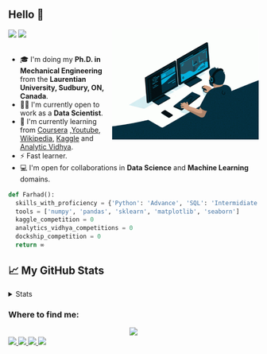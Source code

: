 ## Hello 👋 

<img align='right' src="https://github.com/Abhishek20182/Abhishek20182/blob/main/coding.gif" width="295">

<div>
<img src="https://img.shields.io/badge/Name-Farhad%20Abbasi%20Amiri-important">
<img src="https://img.shields.io/badge/Title-Data%20Scientist-red">
</div>
</br>

- 🎓 I'm  doing my **Ph.D. in Mechanical Engineering** from the **Laurentian University, Sudbury, ON, Canada**.
- 👨‍💼 I'm currently open to work as a **Data Scientist**.
- 🌱 I'm currently learning from [Coursera](https://www.coursera.org/) ,[Youtube](https://www.youtube.com/), [Wikipedia](https://en.wikipedia.org/), [Kaggle](https://www.kaggle.com/) and [Analytic Vidhya](https://www.analyticsvidhya.com/).
- ⚡️ Fast learner.
- 💻 I'm open for collaborations in **Data Science** and **Machine Learning** domains.

```python
def Farhad():
  skills_with_proficiency = {'Python': 'Advance', 'SQL': 'Intermidiate', 'Machine Learning': 'Intermidiate'}
  tools = ['numpy', 'pandas', 'sklearn', 'matplotlib', 'seaborn']
  kaggle_competition = 0
  analytics_vidhya_competitions = 0
  dockship_competition = 0
  return ∞
```


## 📈 My GitHub Stats

<details>
  <summary>Stats</summary>
  <p align="center"> <img src="https://github-readme-stats.vercel.app/api?username=Abhishek20182&show_icons=true&theme=algolia&count_private=true" alt="abhishek20182" />
  <p align="center"> <img src="https://github-readme-stats.vercel.app/api/top-langs/?username=Abhishek20182&theme=algolia" alt="abhishek20182" />
  </details>




<h3> Where to find me: </h3>

<div id="header" align="center">
  <img src="https://media.giphy.com/media/M9gbBd9nbDrOTu1Mqx/giphy.gif" width="100"/>
</div>

<div>
<a href="https://github.com/farhadabbasiamiri">
<img src="https://img.shields.io/badge/GitHub-100000?style=for-the-badge&logo=github&logoColor=white">
</a>
<a href="https://www.linkedin.com/in/farhad-abbasi-amiri-22934771/">
<img src="https://img.shields.io/badge/LinkedIn-0077B5?style=for-the-badge&logo=linkedin&logoColor=white">
</a>
<a href="https://www.kaggle.com/farhadabbasiamiri">
<img  src="https://img.shields.io/badge/Kaggle-20BEFF?style=for-the-badge&logo=Kaggle&logoColor=white">
</a>
<a href="https://medium.com/@farhadabbasiamiri">
<img src="https://img.shields.io/badge/Medium-12100E?style=for-the-badge&logo=medium&logoColor=white">
</a>
</div>
